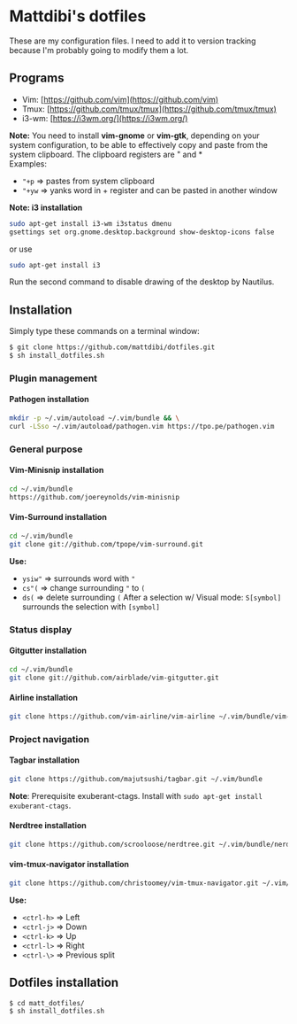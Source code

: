 # Mattdibi's dotfiles
These are my configuration files. I need to add it to version tracking because I'm probably going to modify them a lot.


## Programs
- Vim:  [https://github.com/vim](https://github.com/vim)
- Tmux: [https://github.com/tmux/tmux](https://github.com/tmux/tmux)
- i3-wm: [https://i3wm.org/](https://i3wm.org/)

**Note:** You need to install **vim-gnome** or **vim-gtk**, depending on your system configuration, to be able to effectively
copy and paste from the system clipboard.
The clipboard registers are " and *  
Examples:
- `"+p` => pastes from system clipboard
- `"+yw` => yanks word in + register and can be pasted in another window

**Note: i3 installation**
```sh
sudo apt-get install i3-wm i3status dmenu
gsettings set org.gnome.desktop.background show-desktop-icons false
```

or use

```sh
sudo apt-get install i3
```
Run the second command to disable drawing of the desktop by Nautilus.

## Installation
Simply type these commands on a terminal window:

```sh
$ git clone https://github.com/mattdibi/dotfiles.git
$ sh install_dotfiles.sh
```

### Plugin management

#### Pathogen installation
```sh
mkdir -p ~/.vim/autoload ~/.vim/bundle && \
curl -LSso ~/.vim/autoload/pathogen.vim https://tpo.pe/pathogen.vim
```

### General purpose

#### Vim-Minisnip installation
```sh
cd ~/.vim/bundle
https://github.com/joereynolds/vim-minisnip
```

#### Vim-Surround installation
```sh
cd ~/.vim/bundle
git clone git://github.com/tpope/vim-surround.git
```
**Use:** 
- `ysiw"` => surrounds word with `"`
- `cs"(` => change surrounding `"` to `(`
- `ds(` => delete surrounding `(`
After a selection w/ Visual mode: `S[symbol]` surrounds the selection with `[symbol]`

### Status display

#### Gitgutter installation
```sh
cd ~/.vim/bundle
git clone git://github.com/airblade/vim-gitgutter.git
```

#### Airline installation
```sh
git clone https://github.com/vim-airline/vim-airline ~/.vim/bundle/vim-airline
```

### Project navigation

#### Tagbar installation 
```sh
git clone https://github.com/majutsushi/tagbar.git ~/.vim/bundle
```

**Note**: Prerequisite exuberant-ctags. Install with `sudo apt-get install exuberant-ctags`.

#### Nerdtree installation
```sh
git clone https://github.com/scrooloose/nerdtree.git ~/.vim/bundle/nerdtree
```

#### vim-tmux-navigator installation
```sh
git clone https://github.com/christoomey/vim-tmux-navigator.git ~/.vim/bundle
```
**Use:** 
- `<ctrl-h>` => Left
- `<ctrl-j>` => Down
- `<ctrl-k>` => Up
- `<ctrl-l>` => Right
- `<ctrl-\>` => Previous split

## Dotfiles installation
```sh
$ cd matt_dotfiles/ 
$ sh install_dotfiles.sh
```
